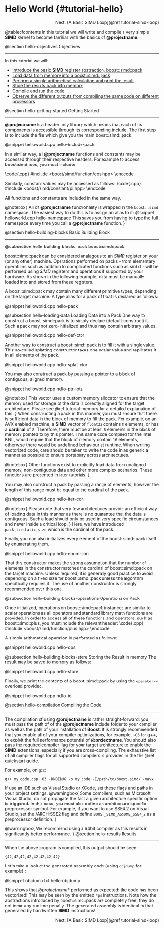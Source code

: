 Hello World {#tutorial-hello}
=========

<div style="text-align: right;" markdown="1">Next:  [A Basic SIMD Loop](@ref tutorial-simd-loop)</div>

@tableofcontents
In this tutorial we will write and compile a very simple __SIMD__ kernel
to become familiar with the basics of **@projectname**.

@section hello-objectives Objectives

-------------------------------------

In this tutorial we will:
- [Introduce the basic __SIMD__ register abstraction, boost::simd::pack](#hello-building-blocks)
- [Load data from memory into a boost::simd::pack](#hello-loading-data)
- [Perform a simple arithmetical calculation and print the result](#hello-building-blocks-operations)
- [Store the results back into memory](#hello-building-blocks-store)
- [Compile and run the code](#hello-compilation)
- [Observe the different outputs from compiling the same code on different processors](#hello-results-architectures)

@section hello-getting-started Getting Started

-------------------------------------
**@projectname** is a header only library which means that each of its components
is accessible through its corresponding include. The first step is to include the
file which give you the main boost::simd::pack.

@snippet helloworld.cpp hello-include-pack

In a similar way, all **@projectname** functions and constants may be accessed through
their respective headers. For example to access boost:simd::cos, you must include:

\code{.cpp}
#include <boost/simd/function/cos.hpp>
\endcode

Similarly, constant values may be accessed as follows:
\code{.cpp}
#include <boost/simd/constant/pi.hpp>
\endcode

All functions and constants are included in the same way.


@notebox{
All of **@projectname** functionality is wrapped in the `boost::simd` namespace.
The easiest way to do this is to assign an alias to it:
@snippet helloworld.cpp hello-namespace
This saves you from having to type the full namespace every time you call a
**@projectname** function.
}


@section hello-building-blocks Basic Building Block

-------------------------------------

@subsection hello-building-blocks-pack boost::simd::pack

boost::simd::pack can be considered analagous to an _SIMD_ register on your (or any other) machine.
Operations performed on packs - from elementary operations such as addition to
complicated functions such as sin(x) - will be performed using _SIMD_ registers
and operations if supported by your hardware. As shown in the following example,
data must be manually loaded into and stored from these registers.

A boost::simd::pack may contain many different primitive types, depending
on the target machine. A type alias for a pack of float is declared as follows:

@snippet helloworld.cpp hello-pack

@subsection hello-loading-data Loading Data into a Pack
One way to construct a boost::simd::pack is to simply declare (default-construct) it.
Such a pack may not zero-initialized and thus may contain arbitrary values.

@snippet helloworld.cpp hello-def-ctor

Another way to construct a boost::simd::pack is to fill it with a single value.
This so-called splatting constructor takes one scalar value and replicates it
in all elements of the pack.

@snippet helloworld.cpp hello-splat-ctor

You may also construct a pack by passing a pointer to a block of contiguous, aligned memory.

@snippet helloworld.cpp hello-ptr-iota

@notebox{
  This vector uses a custom memory allocator to ensure that the memory used for storage of the data is
  corectly aligned for the target architecture. Please see @ref tutorial-memory
  for a detailed explanation of this.
}
When constructing a pack in this manner, you must ensure that there is sufficient data in the block
of memory to fill the pack. For example, on an AVX enabled machine, a __SIMD__ vector of `float32`
contains `8` elements, or has a __cardinal__ of `8`. Therefore, there must be at least `8` elements
in the block of memory pointed to by this pointer. This same code compiled for the Intel KNL, would
require that the block of memory contain `16` elements, otherwise there would be undefined behaviour
at runtime. When writing vectorized code, care should be taken to write the code in as generic a manner
as possible to ensure portability across architectures.

@notebox{
Other functions exist to explicitly load data from unaligned memory, non-contiguous data
and other more complex scenarios. These functions are presented in later tutorials.
}

You may also construct a pack by passing a range of elements, however the length of this
range must be equal to the cardinal of the pack.

@snippet helloworld.cpp hello-iter-con

@notebox{
Please note that very few architectures provide an efficient way of loading
data in this manner as there is no guarantee that the data is contiguous.
Such a load should only be used in very specific circumstances and never inside
a critical loop.
}
Here, we have introduced `pack_t::static_size` which is the cardinal of the pack.

Finally, you can also initializes every element of the boost::simd::pack itself by enumerating them.

@snippet helloworld.cpp hello-enum-con

That this constructor makes the strong assumption that the number of elements
in the constructor matches the cardinal of boost::simd::pack on the target
machine. Unless required, it is generally good practice to avoid depending
on a fixed size for boost::simd::pack unless the algorithm specifically
requires it. The use of another constructor is strongly recommended
over this one.

@subsection hello-building-blocks-operations Operations on Pack

Once initialized, operations on boost::simd::pack instances are similar to scalar operations as all
operators and standard library math functions are provided. In order to access all of these functions
and operators, such as boost::simd::plus, you must include the relevant header:
\code{.cpp}
#include <boost/simd/function/plus.hpp>
\endcode

A simple arithmetical operation is performed as follows:

@snippet helloworld.cpp hello-ops

@subsection hello-building-blocks-store Storing the Result in memory
The result may be saved to memory as follows:

@snippet helloworld.cpp hello-store

Finally, we print the contents of a boost::simd::pack by using the `operator<<` overload provided.

@snippet helloworld.cpp hello-io

@section hello-compilation Compiling the Code

-------------------------------------

The compilation of using **@projectname** is rather straight-forward: you must pass the path of of the
**@projectname** include folder to your compiler as well as the path of your installation of **Boost**.
It is strongly recommended that you enable all of your compiler optimizations, for example, `-O3` for
g++, to exploit the full performance potential of **@projectname**. You should also pass the required compiler flag
for your target architecture to enable the __SIMD__ extensions, especially if you are cross-compiling.
The exhaustive list of all compiler flags for all supported compilers is provided in the the
@ref quickstart guide.

For example, on `gcc`:

`g++ my_code.cpp -O3 -DNDEBUG -o my_code -I/path/to/boost.simd/ -mavx`

If use an IDE such as Visual Studio or XCode, set these flags and paths in
your project settings.
@warningbox{
Some compilers, such as Microsoft Visual Studio, do not propagate the fact a given architecture specific
option is triggered. In this case, you must also define an architecture specific preprocessor symbol.
For example, if you want to use SSE4.2 on Visual Studio, set the /ARCH:SSE2 flag and
define `BOOST_SIMD_ASSUME_SSE4_2` as a preprocessor definition.
}

@warningbox{
We recommend using a 64bit compiler as this results in significantly better
performance.
}
@section hello-results Results

-------------------------------------

When the above program is compiled, this output should be seen:

`{42,42,42,42,42,42,42,42}`

Let's take a look at the generated assembly code (using `objdump` for example) :

@snippet objdump.txt hello-objdump

This shows that *@projectname** performed as expected: the code has been vectorised!
This may be seen by the emitted `*ps` instructions. Note how the abstractions introduced
by boost::simd::pack are completely free, they do not incur any runtime penalty. The generated
assembly is identical to that generated by handwritten __SIMD__ instructions!

<div style="text-align: right;" markdown="1">Next:  [A Basic SIMD Loop](@ref tutorial-simd-loop)</div>
